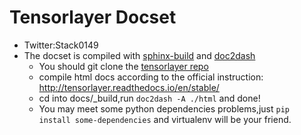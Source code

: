 Tensorlayer Docset
=======================


* Twitter:Stack0149
* The docset is compiled with [sphinx-build](http://www.sphinx-doc.org/en/master/man/sphinx-build.html) and [doc2dash](https://doc2dash.readthedocs.io/en/stable/)
  * You should git clone the [tensorlayer repo](https://github.com/tensorlayer/tensorlayer)
  * compile html docs according to the official instruction: http://tensorlayer.readthedocs.io/en/stable/
  * cd into docs/_build,run `doc2dash -A ./html` and done!
  * You may meet some python dependencies problems,just `pip install some-dependencies` and virtualenv will be your friend.